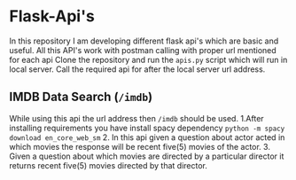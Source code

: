 # Flask-Api's
In this repository I am developing different flask api's which are basic and useful.
All this API's work with postman calling with proper url mentioned for each api
Clone the repository and run the `apis.py` script which will run in local server. Call the required api for after the local server url address.

## IMDB Data Search (`/imdb`) 
While using this api the url address then `/imdb` should be used. 
  1.After installing requirements you have install spacy dependency `python -m spacy download en_core_web_sm`
  2. In this api given a question about actor acted in which movies the response will be recent five(5) movies of the actor.
  3. Given a question about which movies are directed by a particular director it returns recent five(5) movies directed by that director.
  
  
